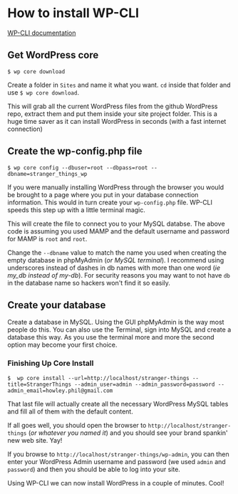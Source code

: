 # How to install WP-CLI

[WP-CLI documentation](http://wp-cli.org/)

## Get WordPress core

```
$ wp core download
```

Create a folder in `Sites` and name it what you want. `cd` inside that folder and use `$ wp core download`.

This will grab all the current WordPress files from the github WordPress repo, extract them and put them inside your site project folder. This is a huge time saver as it can install WordPress in seconds (with a fast internet connection)

## Create the wp-config.php file

```
$ wp core config --dbuser=root --dbpass=root --dbname=stranger_things_wp
```

If you were manually installing WordPress through the browser you would be brought to a page where you put in your database connection information. This would in turn create your `wp-config.php` file. WP-CLI speeds this step up with a little terminal magic.

This will create the file to connect you to your MySQL databse. The above code is assuming you used MAMP and the default username and password for MAMP is `root` and `root`.

Change the `--dbname` value to match the name you used when creating the empty database in phpMyAdmin (_or MySQL terminal_). I recommend using underscores instead of dashes in db names with more than one word (_ie my_db instead of my-db_). For security reasons you may want to not have `db` in the database name so hackers won't find it so easily.

## Create your database

Create a database in MySQL. Using the GUI phpMyAdmin is the way most people do this. You can also use the Terminal, sign into MySQL and create a database this way. As you use the terminal more and more the second option may become your first choice.

### Finishing Up Core Install

```
$  wp core install --url=http://localhost/stranger-things --title=StrangerThings --admin_user=admin --admin_password=password --admin_email=howley.phil@gmail.com
```

That last file will actually create all the necessary WordPress MySQL tables and fill all of them with the default content.

If all goes well, you should open the browser to `http://localhost/stranger-things` (_or whatever you named it_) and you should see your brand spankin' new web site. Yay!

If you browse to `http://localhost/stranger-things/wp-admin`, you can then enter your WordPress Admin username and password (we used `admin` and `password`) and then you should be able to log into your site.

Using WP-CLI we can now install WordPress in a couple of minutes. Cool!


 
